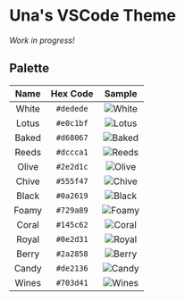 # Una's VSCode Theme

_Work in progress!_

## Palette

| Name  | Hex Code  | Sample                                                   |
|:-----:|:---------:|:--------------------------------------------------------:|
| White | `#dedede` |![White](https://via.placeholder.com/144x24/dedede?text=+)|
| Lotus | `#e0c1bf` |![Lotus](https://via.placeholder.com/144x24/e0c1bf?text=+)|
| Baked | `#d68067` |![Baked](https://via.placeholder.com/144x24/d68067?text=+)|
| Reeds | `#dccca1` |![Reeds](https://via.placeholder.com/144x24/dccca1?text=+)|
| Olive | `#2e2d1c` |![Olive](https://via.placeholder.com/144x24/2e2d1c?text=+)|
| Chive | `#555f47` |![Chive](https://via.placeholder.com/144x24/555f47?text=+)|
| Black | `#0a2619` |![Black](https://via.placeholder.com/144x24/0a2619?text=+)|
| Foamy | `#729a89` |![Foamy](https://via.placeholder.com/144x24/729a89?text=+)|
| Coral | `#145c62` |![Coral](https://via.placeholder.com/144x24/e0c1bf?text=+)|
| Royal | `#0e2d31` |![Royal](https://via.placeholder.com/144x24/145c62?text=+)|
| Berry | `#2a2858` |![Berry](https://via.placeholder.com/144x24/2a2858?text=+)|
| Candy | `#de2136` |![Candy](https://via.placeholder.com/144x24/de2136?text=+)|
| Wines | `#703d41` |![Wines](https://via.placeholder.com/144x24/703d41?text=+)|

